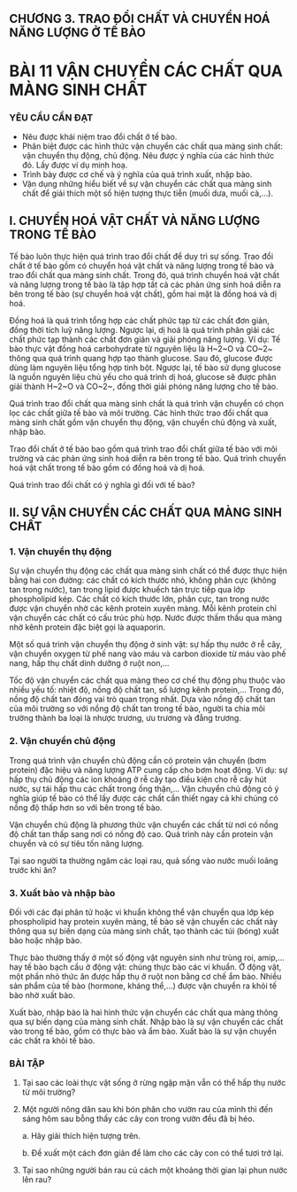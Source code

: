 ## CHƯƠNG 3. TRAO ĐỔI CHẤT VÀ CHUYỂN HOÁ NĂNG LƯỢNG Ở TẾ BÀO

# BÀI 11 VẬN CHUYỂN CÁC CHẤT QUA MÀNG SINH CHẤT

### YÊU CẦU CẦN ĐẠT
- Nêu được khái niệm trao đổi chất ở tế bào.
- Phân biệt được các hình thức vận chuyển các chất qua màng sinh chất: vận chuyển thụ động, chủ động. Nêu được ý nghĩa của các hình thức đó. Lấy được ví dụ minh hoạ.
- Trình bày được cơ chế và ý nghĩa của quá trình xuất, nhập bào.
- Vận dụng những hiểu biết về sự vận chuyển các chất qua màng sinh chất để giải thích một số hiện tượng thực tiễn (muối dưa, muối cà,...).

## I. CHUYỂN HOÁ VẬT CHẤT VÀ NĂNG LƯỢNG TRONG TẾ BÀO

Tế bào luôn thực hiện quá trình trao đổi chất để duy trì sự sống. Trao đổi chất ở tế bào gồm có chuyển hoá vật chất và năng lượng trong tế bào và trao đổi chất qua màng sinh chất. Trong đó, quá trình chuyển hoá vật chất và năng lượng trong tế bào là tập hợp tất cả các phản ứng sinh hoá diễn ra bên trong tế bào (sự chuyển hoá vật chất), gồm hai mặt là đồng hoá và dị hoá.

Đồng hoá là quá trình tổng hợp các chất phức tạp từ các chất đơn giản, đồng thời tích luỹ năng lượng. Ngược lại, dị hoá là quá trình phân giải các chất phức tạp thành các chất đơn giản và giải phóng năng lượng. Ví dụ: Tế bào thực vật đồng hoá carbohydrate từ nguyên liệu là H~2~O và CO~2~ thông qua quá trình quang hợp tạo thành glucose. Sau đó, glucose được dùng làm nguyên liệu tổng hợp tinh bột. Ngược lại, tế bào sử dụng glucose là nguồn nguyên liệu chủ yếu cho quá trình dị hoá, glucose sẽ được phân giải thành H~2~O và CO~2~, đồng thời giải phóng năng lượng cho tế bào.

Quá trình trao đổi chất qua màng sinh chất là quá trình vận chuyển có chọn lọc các chất giữa tế bào và môi trường. Các hình thức trao đổi chất qua màng sinh chất gồm vận chuyển thụ động, vận chuyển chủ động và xuất, nhập bào.

Trao đổi chất ở tế bào bao gồm quá trình trao đổi chất giữa tế bào với môi trường và các phản ứng sinh hoá diễn ra bên trong tế bào. Quá trình chuyển hoá vật chất trong tế bào gồm có đồng hoá và dị hoá.

Quá trình trao đổi chất có ý nghĩa gì đối với tế bào?

## II. SỰ VẬN CHUYỂN CÁC CHẤT QUA MÀNG SINH CHẤT
### 1. Vận chuyển thụ động

Sự vận chuyển thụ động các chất qua màng sinh chất có thể được thực hiện bằng hai con đường: các chất có kích thước nhỏ, không phân cực (không tan trong nước), tan trong lipid được khuếch tán trực tiếp qua lớp phospholipid kép. Các chất có kích thước lớn, phân cực, tan trong nước được vận chuyển nhờ các kênh protein xuyên màng. Mỗi kênh protein chỉ vận chuyển các chất có cấu trúc phù hợp. Nước được thấm thấu qua màng nhờ kênh protein đặc biệt gọi là aquaporin.

Một số quá trình vận chuyển thụ động ở sinh vật: sự hấp thụ nước ở rễ cây, vận chuyển oxygen từ phế nang vào máu và carbon dioxide từ máu vào phế nang, hấp thụ chất dinh dưỡng ở ruột non,...

Tốc độ vận chuyển các chất qua màng theo cơ chế thụ động phụ thuộc vào nhiều yếu tố: nhiệt độ, nồng độ chất tan, số lượng kênh protein,... Trong đó, nồng độ chất tan đóng vai trò quan trọng nhất. Dựa vào nồng độ chất tan của môi trường so với nồng độ chất tan trong tế bào, người ta chia môi trường thành ba loại là nhược trương, ưu trương và đẳng trương.

### 2. Vận chuyển chủ động

Trong quá trình vận chuyển chủ động cần có protein vận chuyển (bơm protein) đặc hiệu và năng lượng ATP cung cấp cho bơm hoạt động. Ví dụ: sự hấp thụ chủ động các ion khoáng ở rễ cây tạo điều kiện cho rễ cây hút nước, sự tái hấp thu các chất trong ống thận,... Vận chuyển chủ động có ý nghĩa giúp tế bào có thể lấy được các chất cần thiết ngay cả khi chúng có nồng độ thấp hơn so với bên trong tế bào.

Vận chuyển chủ động là phương thức vận chuyển các chất từ nơi có nồng độ chất tan thấp sang nơi có nồng độ cao. Quá trình này cần protein vận chuyển và có sự tiêu tốn năng lượng.

Tại sao người ta thường ngâm các loại rau, quả sống vào nước muối loãng trước khi ăn?

### 3. Xuất bào và nhập bào
Đối với các đại phân tử hoặc vi khuẩn không thể vận chuyển qua lớp kép phospholipid hay protein xuyên màng, tế bào sẽ vận chuyển các chất này thông qua sự biến dạng của màng sinh chất, tạo thành các túi (bóng) xuất bào hoặc nhập bào.

Thực bào thường thấy ở một số động vật nguyên sinh như trùng roi, amip,... hay tế bào bạch cầu ở động vật: chúng thực bào các vi khuẩn. Ở động vật, một phần nhỏ thức ăn được hấp thụ ở ruột non bằng cơ chế ẩm bào. Nhiều sản phẩm của tế bào (hormone, kháng thể,...) được vận chuyển ra khỏi tế bào nhờ xuất bào.

Xuất bào, nhập bào là hai hình thức vận chuyển các chất qua màng thông qua sự biến dạng của màng sinh chất. Nhập bào là sự vận chuyển các chất vào trong tế bào, gồm có thực bào và ẩm bào. Xuất bào là sự vận chuyển các chất ra khỏi tế bào.

### BÀI TẬP
1. Tại sao các loài thực vật sống ở rừng ngập mặn vẫn có thể hấp thụ nước từ môi trường?
2. Một người nông dân sau khi bón phân cho vườn rau của mình thì đến sáng hôm sau bỗng thấy các cây con trong vườn đều đã bị héo.

    a. Hãy giải thích hiện tượng trên.

    b. Đề xuất một cách đơn giản để làm cho các cây con có thể tươi trở lại.

3. Tại sao những người bán rau củ cách một khoảng thời gian lại phun nước lên rau?
